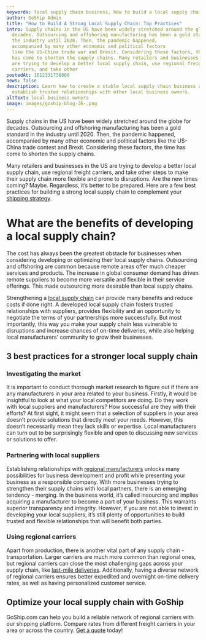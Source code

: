 ```yaml
---
keywords: local supply chain business, how to build a local supply chain
author: GoShip Admin
title: "How to Build A Strong Local Supply Chain: Top Practices"
intro: Supply chains in the US have been widely stretched around the globe for
  decades. Outsourcing and offshoring manufacturing has been a gold standard in
  the industry until 2020. Then, the pandemic happened,
  accompanied by many other economic and political factors
  like the US-China trade war and Brexit. Considering these factors, the time
  has come to shorten the supply chains. Many retailers and businesses in the US
  are trying to develop a better local supply chain, use regional freight
  carriers, and take other
postedAt: 1612331738000
news: false
description: Learn how to create a stable local supply chain business and
  establish trusted relationships with other local business owners.
altText: local business owners
image: images/goship-blog-36-.png
---
```

Supply chains in the US have been widely stretched around the globe for decades. Outsourcing and offshoring manufacturing has been a gold standard in the industry until 2020. Then, the pandemic happened, accompanied by many other economic and political factors like the US-China trade contest and Brexit. Considering these factors, the time has come to shorten the supply chains. 



Many retailers and businesses in the US are trying to develop a better local supply chain, use regional freight carriers, and take other steps to make their supply chain more flexible and prone to disruptions. Are the new times coming? Maybe. Regardless, it’s better to be prepared. Here are a few best practices for building a strong local supply chain to complement your [shipping strategy](https://www.goship.com/blog/3-tips-for-shipping-strategy-success-in-2021/).

# What are the benefits of developing a local supply chain?

The cost has always been the greatest obstacle for businesses when considering developing or optimizing their local supply chains. Outsourcing and offshoring are common because remote areas offer much cheaper services and products. The increase in global consumer demand has driven remote suppliers to become more versatile and flexible in their service offerings. This made outsourcing more desirable than local supply chains. 



Strengthening a [local supply chain](https://www.goship.com/blog/what-is-local-supply-chain-and-how-it-can-help-your-business/) can provide many benefits and reduce costs if done right. A developed local supply chain fosters trusted relationships with suppliers, provides flexibility and an opportunity to negotiate the terms of your partnerships more successfully. But most importantly, this way you make your supply chain less vulnerable to disruptions and increase chances of on-time deliveries, while also helping local manufacturers' community to grow their businesses.

## 3 best practices for a stronger local supply chain

### Investigating the market

It is important to conduct thorough market research to figure out if there are any manufacturers in your area related to your business. Firstly, it would be insightful to look at what your local competitors are doing. Do they work with local suppliers and manufacturers? How successful are they with their efforts? At first sight, it might seem that a selection of suppliers in your area doesn’t provide solutions that directly meet your needs. However, this doesn’t necessarily mean they lack skills or expertise. Local manufacturers can turn out to be surprisingly flexible and open to discussing new services or solutions to offer.

### Partnering with local suppliers

Establishing relationships with [regional manufacturers](https://www.goship.com/blog/manufacturing-challenges-in-business-and-shipping/) unlocks many possibilities for business development and profit while presenting your business as a responsible company. With more businesses trying to strengthen their supply chains with local partners, there is an emerging tendency - merging. In the business world, it’s called insourcing and implies acquiring a manufacturer to become a part of your business. This warrants superior transparency and integrity. However, if you are not able to invest in developing your local suppliers, it’s still plenty of opportunities to build trusted and flexible relationships that will benefit both parties.

### Using regional carriers

Apart from production, there is another vital part of any supply chain - transportation. Larger carriers are much more common than regional ones, but regional carriers can close the most challenging gaps across your supply chain, like [last-mile deliveries](https://www.goship.com/blog/3-ways-to-master-your-last-mile-delivery/). Additionally, having a diverse network of regional carriers ensures better expedited and overnight on-time delivery rates, as well as having personalized customer service.

## Optimize your local supply chain with GoShip

GoShip.com can help you build a reliable network of regional carriers with our shipping platform. Compare rates from different freight carriers in your area or across the country. [Get a quote](https://www.goship.com/) today!